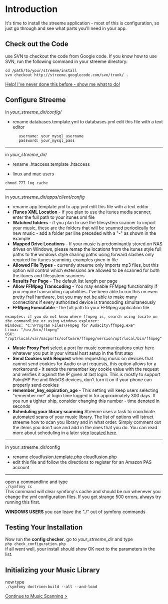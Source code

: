# Introduction #

It's time to install the streeme application - most of this is configuration, so just go through and see what parts you'll need in your app.


## Check out the Code ##
use SVN to checkout the code from Google code. If you know how to use SVN, run the following command in your streeme directory:

```
cd /path/to/your/streeme/install
svn checkout http://streeme.googlecode.com/svn/trunk/ .
```

[Help! I've never done this before - show me what to do!](UsingSVN.md)


## Configure Streeme ##

in _your\_streeme\_dir/config/_
  * rename databases.template.yml to databases.yml
edit this file with a text editor
```
      username: your_mysql_username
      password: your_mysql_pass
```


---


in _your\_streeme\_dir/_
  * rename .htaccess.template .htaccess

  * linux and mac users
```
chmod 777 log cache
```


---


in _your\_streeme\_dir/apps/client/config_
  * rename app.template.yml to app.yml
edit this file with a text editor
  * **iTunes XML Location** - if you plan to use the itunes media scanner, enter the full path to your itunes xml file
  * **Watched folders** - if you plan to use the filesystem scanner to import your music, these are the folders that will be scanned periodically for new music - add a folder per line preceded with a "-" as shown in the example
  * **Mapped Drive Locations** - If your music is predominantly stored on NAS drives on Windows, please remap the locations from the itunes style full paths to the windows style sharing paths using forward slashes only required for itunes scanning. examples given in file
  * **Allowed File Types** - currently streeme only imports mp3 files, but this option will control which extensions are allowed to be scanned for both the itunes and filesystem scanners
  * **Results Per Page** - The default list length per page
  * **Allow FFMpeg Transcoding** - You may enable FFMpeg functionality if you require transcoding capabilities. I've been able to run this on even pretty frail hardware, but you may not be able to make many connections if every authorized device is transcoding simultaneously
  * **FFMpeg Executable** - the full path to your FFMpeg application file
```
examples: if you do not know where ffmpeg is, search using locate on the commandline or using windows explorer:
Windows: "C:\Program Files\FFmpeg for Audacity\ffmpeg.exe"
Linux: "/usr/bin/ffmpeg"
OSX: "/opt/local/var/macports/software/ffmpeg/version/opt/local/bin/ffmpeg"
```
  * **Music Proxy Port** select a port for music communications enter here whatever you put in your virtual host setup in the first step
  * **Send Cookies with Request** when requesting music on devices that cannot send cookies for Audio or art requests, this option allows for a workaround - it sends the remember key cookie value with the request and verifies it against the IP given at last login. This is mostly to support Palm/HP Pre and WebOS devices, don't turn it on if your phone can properly send cookies
  * **remember\_key\_expiration\_age** - This setting will keep users selecting "remember me" at login time logged in for approximately 300 days. If you run a tighter ship, consider changing this number - time denoted in seconds
  * **Scheduling your library scanning** Streeme uses a task to coordinate automated scans of your music library. The list of options will istruct streeme how to scan you library and in what order. Simply comment out the items you don't use and add in the ones that you do. You can read more about scheduling in a later step [located here](SchedulingStreeme.md).


---


in your\_streeme\_dir/config
  * rename cloudfusion.template.php cloudfusion.php
  * edit this file and follow the directions to register for an Amazon PAS account

---


open a commandline and type
<br />
`./symfony cc`
<br />
This command will clear symfony's cache and should be run whenever you change the yml  configuration files. If you get strange 500 errors, always try running this first.

**WINDOWS USERS** you can leave the "./" out of symfony commands
<br />
## Testing Your Installation ##

Now run the **config checker**. go to _your\_streeme\_dir_ and type
<br />
`php check_configuration.php`
<br />
if all went well, your install should show OK next to the parameters in the list.
<br />
## Initializing your Music Library ##

now type
<br />
`./symfony doctrine:build --all --and-load`
<br />

[Continue to Music Scanning >](MusicScanning.md)
<br />
<br />
<br />
<br />